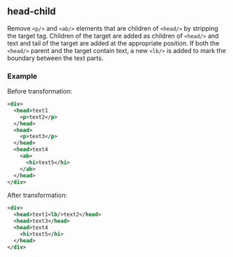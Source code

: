 ## head-child
Remove `<p/>` and `<ab/>` elements that are children of `<head/>` by stripping the target tag. Children of the target are added as children of `<head/>` and text and tail of the target are added at the appropriate position.
If both the `<head/>` parent and the target contain text, a new `<lb/>` is added to mark the boundary between the text parts.

### Example
Before transformation:
```xml
<div>
  <head>text1
    <p>text2</p>
  </head>
  <head>
    <p>text3</p>
  </head>
  <head>text4
    <ab>
      <hi>text5</hi>
    </ab>
  </head>
</div>
```

After transformation:
```xml
<div>
  <head>text1<lb/>text2</head>
  <head>text3</head>
  <head>text4
    <hi>text5</hi>
  </head>
</div>

```
